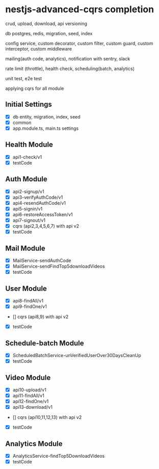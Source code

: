 # nestjs-advanced-cqrs completion

crud, upload, download, api versioning

db postgres, redis, migration, seed, index

config service, custom decorator, custom filter, custom guard, custom interceptor, custom middleware

mailing(auth code, analytics), notification with sentry, slack

rate limit (throttle), health check, scheduling(batch, analytics)

unit test, e2e test

applying cqrs for all module

## Initial Settings

- [x] db entity, migration, index, seed
- [x] common
- [x] app.module.ts, main.ts settings

## Health Module

- [x] api1-check/v1
- [x] testCode

## Auth Module

- [x] api2-signup/v1
- [x] api3-verifyAuthCode/v1
- [x] api4-resendAuthCode/v1
- [x] api5-signin/v1
- [x] api6-restoreAccessToken/v1
- [x] api7-signout/v1
- [x] cqrs (api2,3,4,5,6,7) with api v2
- [x] testCode

## Mail Module

- [x] MailService-sendAuthCode
- [x] MailService-sendFindTop5downloadVideos
- [x] testCode

## User Module

- [x] api8-findAll/v1
- [x] api9-findOne/v1
- [] cqrs (api8,9) with api v2
- [x] testCode

## Schedule-batch Module

- [x] ScheduledBatchService-unVerifiedUserOver30DaysCleanUp
- [x] testCode

## Video Module

- [x] api10-upload/v1
- [x] api11-findAll/v1
- [x] api12-findOne/v1
- [x] api13-download/v1
- [] cqrs (api10,11,12,13) with api v2
- [x] testCode

## Analytics Module

- [x] AnalyticsService-findTop5DownloadVideos
- [x] testCode
